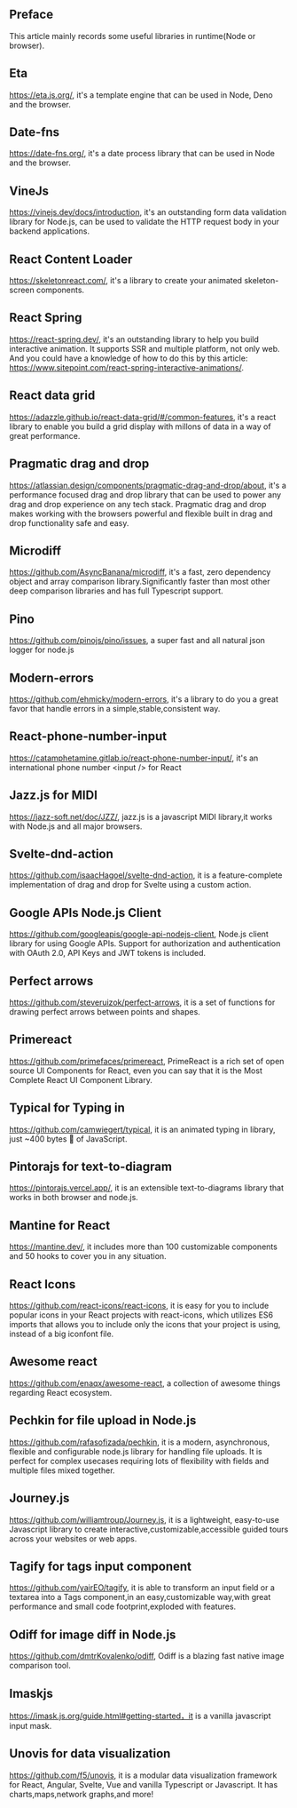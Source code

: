 ## Preface

This article mainly records some useful libraries in runtime(Node or browser).

## Eta

https://eta.js.org/, it's a template engine that can be used in Node, Deno and the browser.

## Date-fns

https://date-fns.org/, it's a date process library that can be used in Node and the browser.

## VineJs

https://vinejs.dev/docs/introduction, it's an outstanding form data validation library for Node.js, can be used to validate the HTTP request body in your backend applications.

## React Content Loader

https://skeletonreact.com/, it's a library to create your animated skeleton-screen components.

## React Spring

https://react-spring.dev/, it's an outstanding library to help you build interactive animation. It supports SSR and multiple platform, not only web. And you could have a knowledge of how to do this by this article: https://www.sitepoint.com/react-spring-interactive-animations/.

## React data grid

https://adazzle.github.io/react-data-grid/#/common-features, it's a react library to enable you build a grid display with millons of data in a way of great performance.

## Pragmatic drag and drop

https://atlassian.design/components/pragmatic-drag-and-drop/about, it's a performance focused drag and drop library that can be used to power any drag and drop experience on any tech stack. Pragmatic drag and drop makes working with the browsers powerful and flexible built in drag and drop functionality safe and easy.

## Microdiff

https://github.com/AsyncBanana/microdiff, it's a fast, zero dependency object and array comparison library.Significantly faster than most other deep comparison libraries and has full Typescript support.

## Pino

https://github.com/pinojs/pino/issues, a super fast and all natural json logger for node.js

## Modern-errors

https://github.com/ehmicky/modern-errors, it's a library to do you a great favor that handle errors in a simple,stable,consistent way.

## React-phone-number-input

https://catamphetamine.gitlab.io/react-phone-number-input/, it's an international phone number \<input /> for React

## Jazz.js for MIDI

https://jazz-soft.net/doc/JZZ/, jazz.js is a javascript MIDI library,it works with Node.js and all major browsers.

## Svelte-dnd-action

https://github.com/isaacHagoel/svelte-dnd-action, it is a feature-complete implementation of drag and drop for Svelte using a custom action.

## Google APIs Node.js Client

https://github.com/googleapis/google-api-nodejs-client, Node.js client library for using Google APIs. Support for authorization and authentication with OAuth 2.0, API Keys and JWT tokens is included.

## Perfect arrows

https://github.com/steveruizok/perfect-arrows, it is a set of functions for drawing perfect arrows between points and shapes.

## Primereact

https://github.com/primefaces/primereact, PrimeReact is a rich set of open source UI Components for React, even you can say that it is the Most Complete React UI Component Library.

## Typical for Typing in

https://github.com/camwiegert/typical, it is an animated typing in library, just ~400 bytes 🐡 of JavaScript.

## Pintorajs for text-to-diagram

https://pintorajs.vercel.app/, it is an extensible text-to-diagrams library that works in both browser and node.js.

## Mantine for React

https://mantine.dev/, it includes more than 100 customizable components and 50 hooks to cover you in any situation.

## React Icons

https://github.com/react-icons/react-icons, it is easy for you to include popular icons in your React projects with react-icons, which utilizes ES6 imports that allows you to include only the icons that your project is using, instead of a big iconfont file.

## Awesome react

https://github.com/enaqx/awesome-react, a collection of awesome things regarding React ecosystem.

## Pechkin for file upload in Node.js

https://github.com/rafasofizada/pechkin, it is a modern, asynchronous, flexible and configurable node.js library for handling file uploads. It is perfect for complex usecases requiring lots of flexibility with fields and multiple files mixed together.

## Journey.js

https://github.com/williamtroup/Journey.js, it is a lightweight, easy-to-use Javascript library to create interactive,customizable,accessible guided tours across your websites or web apps.

## Tagify for tags input component

https://github.com/yairEO/tagify, it is able to transform an input field or a textarea into a Tags component,in an easy,customizable way,with great performance and small code footprint,exploded with features.

## Odiff for image diff in Node.js

https://github.com/dmtrKovalenko/odiff, Odiff is a blazing fast native image comparison tool.

## Imaskjs

https://imask.js.org/guide.html#getting-started，it is a vanilla javascript input mask.

## Unovis for data visualization

https://github.com/f5/unovis, it is a modular data visualization framework for React, Angular, Svelte, Vue and vanilla Typescript or Javascript. It has charts,maps,network graphs,and more!



